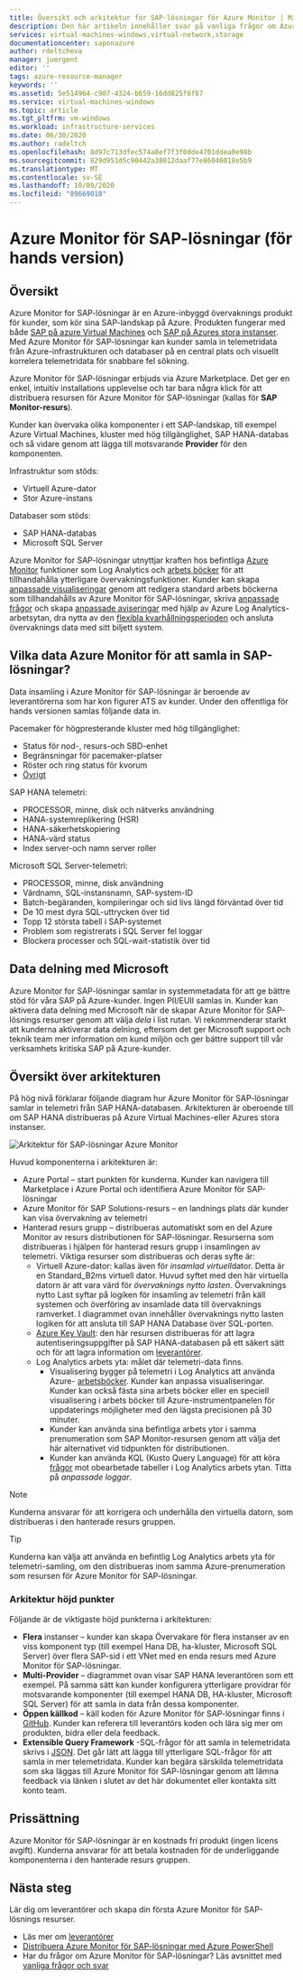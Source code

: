 ```yaml
---
title: Översikt och arkitektur för SAP-lösningar för Azure Monitor | Microsoft Docs
description: Den här artikeln innehåller svar på vanliga frågor om Azure Monitor för SAP-lösningar
services: virtual-machines-windows,virtual-network,storage
documentationcenter: saponazure
author: rdeltcheva
manager: juergent
editor: ''
tags: azure-resource-manager
keywords: ''
ms.assetid: 5e514964-c907-4324-b659-16dd825f6f87
ms.service: virtual-machines-windows
ms.topic: article
ms.tgt_pltfrm: vm-windows
ms.workload: infrastructure-services
ms.date: 06/30/2020
ms.author: radeltch
ms.openlocfilehash: 8d97c713dfec574a8ef7f3f0dde4701ddea0e98b
ms.sourcegitcommit: 829d951d5c90442a38012daaf77e86046018e5b9
ms.translationtype: MT
ms.contentlocale: sv-SE
ms.lasthandoff: 10/09/2020
ms.locfileid: "89669018"
---
```

# <a name="azure-monitor-for-sap-solutions-preview"></a>Azure Monitor för SAP-lösningar (för hands version)

## <a name="overview"></a>Översikt

Azure Monitor for SAP-lösningar är en Azure-inbyggd övervaknings produkt för kunder, som kör sina SAP-landskap på Azure. Produkten fungerar med både [SAP på azure Virtual Machines](./hana-get-started.md) och [SAP på Azures stora instanser](./hana-overview-architecture.md).
Med Azure Monitor för SAP-lösningar kan kunder samla in telemetridata från Azure-infrastrukturen och databaser på en central plats och visuellt korrelera telemetridata för snabbare fel sökning.

Azure Monitor för SAP-lösningar erbjuds via Azure Marketplace. Det ger en enkel, intuitiv installations upplevelse och tar bara några klick för att distribuera resursen för Azure Monitor för SAP-lösningar (kallas för **SAP Monitor-resurs**).

Kunder kan övervaka olika komponenter i ett SAP-landskap, till exempel Azure Virtual Machines, kluster med hög tillgänglighet, SAP HANA-databas och så vidare genom att lägga till motsvarande **Provider** för den komponenten.

Infrastruktur som stöds:

- Virtuell Azure-dator
- Stor Azure-instans

Databaser som stöds:
- SAP HANA-databas
- Microsoft SQL Server

Azure Monitor for SAP-lösningar utnyttjar kraften hos befintliga [Azure Monitor](../../../azure-monitor/overview.md) funktioner som Log Analytics och [arbets böcker](../../../azure-monitor/platform/workbooks-overview.md) för att tillhandahålla ytterligare övervakningsfunktioner. Kunder kan skapa [anpassade visualiseringar](../../../azure-monitor/platform/workbooks-overview.md#getting-started) genom att redigera standard arbets böckerna som tillhandahålls av Azure Monitor för SAP-lösningar, skriva [anpassade frågor](../../../azure-monitor/log-query/get-started-portal.md) och skapa [anpassade aviseringar](../../../azure-monitor/learn/tutorial-response.md) med hjälp av Azure Log Analytics-arbetsytan, dra nytta av den [flexibla kvarhållningsperioden](../../../azure-monitor/platform/manage-cost-storage.md#change-the-data-retention-period) och ansluta övervaknings data med sitt biljett system.

## <a name="what-data-does-azure-monitor-for-sap-solutions-collect"></a>Vilka data Azure Monitor för att samla in SAP-lösningar?

Data insamling i Azure Monitor för SAP-lösningar är beroende av leverantörerna som har kon figurer ATS av kunder. Under den offentliga för hands versionen samlas följande data in.

Pacemaker för högpresterande kluster med hög tillgänglighet:
- Status för nod-, resurs-och SBD-enhet
- Begränsningar för pacemaker-platser
- Röster och ring status för kvorum
- [Övrigt](https://github.com/ClusterLabs/ha_cluster_exporter/blob/master/doc/metrics.md)

SAP HANA telemetri:
- PROCESSOR, minne, disk och nätverks användning
- HANA-systemreplikering (HSR)
- HANA-säkerhetskopiering
- HANA-värd status
- Index server-och namn server roller

Microsoft SQL Server-telemetri:
- PROCESSOR, minne, disk användning
- Värdnamn, SQL-instansnamn, SAP-system-ID
- Batch-begäranden, kompileringar och sid livs längd förväntad över tid
- De 10 mest dyra SQL-uttrycken över tid
- Topp 12 största tabell i SAP-systemet
- Problem som registrerats i SQL Server fel loggar
- Blockera processer och SQL-wait-statistik över tid

## <a name="data-sharing-with-microsoft"></a>Data delning med Microsoft

Azure Monitor for SAP-lösningar samlar in systemmetadata för att ge bättre stöd för våra SAP på Azure-kunder. Ingen PII/EUII samlas in.
Kunder kan aktivera data delning med Microsoft när de skapar Azure Monitor för SAP-lösnings resurser genom att välja *dela* i list rutan.
Vi rekommenderar starkt att kunderna aktiverar data delning, eftersom det ger Microsoft support och teknik team mer information om kund miljön och ger bättre support till vår verksamhets kritiska SAP på Azure-kunder.

## <a name="architecture-overview"></a>Översikt över arkitekturen

På hög nivå förklarar följande diagram hur Azure Monitor för SAP-lösningar samlar in telemetri från SAP HANA-databasen. Arkitekturen är oberoende till om SAP HANA distribueras på Azure Virtual Machines-eller Azures stora instanser.

![Arkitektur för SAP-lösningar Azure Monitor](./media/azure-monitor-sap/azure-monitor-architecture.png)

Huvud komponenterna i arkitekturen är:
- Azure Portal – start punkten för kunderna. Kunder kan navigera till Marketplace i Azure Portal och identifiera Azure Monitor för SAP-lösningar
- Azure Monitor för SAP Solutions-resurs – en landnings plats där kunder kan visa övervakning av telemetri
- Hanterad resurs grupp – distribueras automatiskt som en del Azure Monitor av resurs distributionen för SAP-lösningar. Resurserna som distribueras i hjälpen för hanterad resurs grupp i insamlingen av telemetri. Viktiga resurser som distribueras och deras syfte är:
   - Virtuell Azure-dator: kallas även för *insamlad virtuell*dator. Detta är en Standard_B2ms virtuell dator. Huvud syftet med den här virtuella datorn är att vara värd för *övervaknings nytto lasten*. Övervaknings nytto Last syftar på logiken för insamling av telemetri från käll systemen och överföring av insamlade data till övervaknings ramverket. I diagrammet ovan innehåller övervaknings nytto lasten logiken för att ansluta till SAP HANA Database över SQL-porten.
   - [Azure Key Vault](../../../key-vault/general/basic-concepts.md): den här resursen distribueras för att lagra autentiseringsuppgifter på SAP HANA-databasen på ett säkert sätt och för att lagra information om [leverantörer](./azure-monitor-providers.md).
   - Log Analytics arbets yta: målet där telemetri-data finns.
      - Visualisering bygger på telemetri i Log Analytics att använda Azure- [arbetsböcker](../../../azure-monitor/platform/workbooks-overview.md). Kunder kan anpassa visualiseringar. Kunder kan också fästa sina arbets böcker eller en speciell visualisering i arbets böcker till Azure-instrumentpanelen för uppdaterings möjligheter med den lägsta precisionen på 30 minuter.
      - Kunder kan använda sina befintliga arbets ytor i samma prenumeration som SAP Monitor-resursen genom att välja det här alternativet vid tidpunkten för distributionen.
      - Kunder kan använda KQL (Kusto Query Language) för att köra [frågor](../../../azure-monitor/log-query/log-query-overview.md) mot obearbetade tabeller i Log Analytics arbets ytan. Titta på *anpassade loggar*.

> [!Note]
> Kunderna ansvarar för att korrigera och underhålla den virtuella datorn, som distribueras i den hanterade resurs gruppen.

> [!Tip]
> Kunderna kan välja att använda en befintlig Log Analytics arbets yta för telemetri-samling, om den distribueras inom samma Azure-prenumeration som resursen för Azure Monitor för SAP-lösningar.

### <a name="architecture-highlights"></a>Arkitektur höjd punkter

Följande är de viktigaste höjd punkterna i arkitekturen:
 - **Flera** instanser – kunder kan skapa Övervakare för flera instanser av en viss komponent typ (till exempel Hana DB, ha-kluster, Microsoft SQL Server) över flera SAP-sid i ett VNet med en enda resurs med Azure Monitor för SAP-lösningar.
 - **Multi-Provider** – diagrammet ovan visar SAP HANA leverantören som ett exempel. På samma sätt kan kunder konfigurera ytterligare providrar för motsvarande komponenter (till exempel HANA DB, HA-kluster, Microsoft SQL Server) för att samla in data från dessa komponenter.
 - **Öppen källkod** – käll koden för Azure Monitor för SAP-lösningar finns i [GitHub](https://github.com/Azure/AzureMonitorForSAPSolutions). Kunder kan referera till leverantörs koden och lära sig mer om produkten, bidra eller dela feedback.
 - **Extensible Query Framework** -SQL-frågor för att samla in telemetridata skrivs i [JSON](https://github.com/Azure/AzureMonitorForSAPSolutions/blob/master/sapmon/content/SapHana.json). Det går lätt att lägga till ytterligare SQL-frågor för att samla in mer telemetridata. Kunder kan begära särskilda telemetridata som ska läggas till Azure Monitor för SAP-lösningar genom att lämna feedback via länken i slutet av det här dokumentet eller kontakta sitt konto team.

## <a name="pricing"></a>Prissättning
Azure Monitor för SAP-lösningar är en kostnads fri produkt (ingen licens avgift). Kunderna ansvarar för att betala kostnaden för de underliggande komponenterna i den hanterade resurs gruppen.

## <a name="next-steps"></a>Nästa steg

Lär dig om leverantörer och skapa din första Azure Monitor för SAP-lösnings resurser.
 - Läs mer om [leverantörer](./azure-monitor-providers.md)
 - [Distribuera Azure Monitor för SAP-lösningar med Azure PowerShell](azure-monitor-sap-quickstart-powershell.md)
 - Har du frågor om Azure Monitor för SAP-lösningar? Läs avsnittet med [vanliga frågor och svar](./azure-monitor-faq.md)
